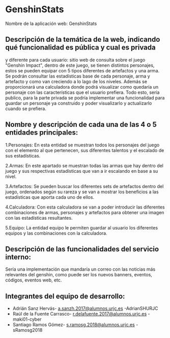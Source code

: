 # GenshinStats
Nombre de la aplicación web: GenshinStats

## Descripción de la temática de la web, indicando qué funcionalidad es pública y cual es privada
y diferente para cada usuario: sitio web de consulta sobre el juego "Genshin Impact", dentro de este juego, se tienen distintos personajes, estos se pueden equipar con 5 tipos diferentes de artefactos y una arma. Se podrán consultar las estadísticas base de cada personaje, arma y artefacto y como van creciendo a lo lago de los niveles. Además se proporcionará una calculadora donde podrá visualizar como quedaría un personaje con las características que el usuario prefiera. Todo esto, sería publico, para la parte privada se podría implementar una funcionalidad para guardar un personaje ya construido y poder visualizarlo y actualizarlo cuando se prefiera.

## Nombre y descripción de cada una de las 4 o 5 entidades principales:  
1.Personajes: En esta entidad se muestran todos los personajes del juego con el elemento al que pertenecen, sus diferentes talentos y el escalado de sus estadísticas.

2.Armas: En este apartado se muestran todas las armas que hay dentro del juego y sus respectivas estadísticas que van a ir escalando en base a su nivel.

3.Artefactos: Se pueden buscar los diferentes sets de artefactos dentro del juego, ordenados según su rareza y se van a mostrar los beneficios a las estadísticas que aporta cada uno de ellos.

4.Calculadora: Con esta calculadora se van a poder introducir las diferentes combinaciones de armas, personajes y artefactos para obtener una imagen con las estadísticas resultantes.

5.Equipo: La entidad equipo le permiten guardar al usuario los diferentes equipos y las combinaciones con la calculadora.

## Descripción de las funcionalidades del servicio interno: 
Sería una implementación que mandaría un correo con las noticias más relevantes del genshin, como puede ser los nuevos banners, eventos, códigos, eventos web, etc.

## Integrantes del equipo de desarrollo: 
- Adrián Sanz Hervás- a.sanzh.2017@alumnos.urjc.es -AdrianSHURJC
- Raúl de la Fuente Carrasco- r.delafuente.2017@alumnos.urjc.es -maki01-cyber
- Santiago Ramos Gómez- s.ramosg.2018@alumnos.urjc.es  - sRamosg2018
